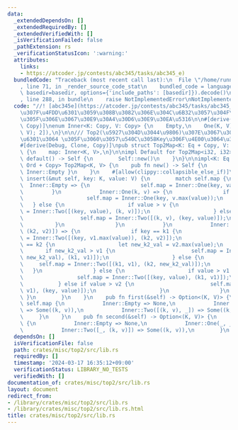 ```yaml
---
data:
  _extendedDependsOn: []
  _extendedRequiredBy: []
  _extendedVerifiedWith: []
  _isVerificationFailed: false
  _pathExtension: rs
  _verificationStatusIcon: ':warning:'
  attributes:
    links:
    - https://atcoder.jp/contests/abc345/tasks/abc345_e)
  bundledCode: "Traceback (most recent call last):\n  File \"/home/runner/.local/lib/python3.10/site-packages/onlinejudge_verify/documentation/build.py\"\
    , line 71, in _render_source_code_stat\n    bundled_code = language.bundle(stat.path,\
    \ basedir=basedir, options={'include_paths': [basedir]}).decode()\n  File \"/home/runner/.local/lib/python3.10/site-packages/onlinejudge_verify/languages/rust.py\"\
    , line 288, in bundle\n    raise NotImplementedError\nNotImplementedError\n"
  code: "//! [abc345e](https://atcoder.jp/contests/abc345/tasks/abc345_e) \u3067Top2\u306E\
    \u307F\u4FDD\u6301\u3059\u308B\u3082\u306E\u304C\u6B32\u3057\u304F\u306A\u3063\
    \u305F\u306E\u3067\u30E9\u30A4\u30D6\u30E9\u30EA\u5316\n\n#[derive(Debug, Clone,\
    \ Copy)]\nenum Inner<K: Copy, V: Copy> {\n    Empty,\n    One(K, V),\n    Two([(K,\
    \ V); 2]),\n}\n\n/// Top2(\u5927\u304D\u3044\u9806)\u307E\u3067\u306EMap\u3092\
    \u6301\u3064 \u305F\u3060\u3057\u540C\u3058Key\u306F\u4E00\u3064\u307E\u3067\n\
    #[derive(Debug, Clone, Copy)]\npub struct Top2Map<K: Eq + Copy, V: Ord + Copy>\
    \ {\n    map: Inner<K, V>,\n}\n\nimpl Default for Top2Map<i32, i32> {\n    fn\
    \ default() -> Self {\n        Self::new()\n    }\n}\n\nimpl<K: Eq + Copy, V:\
    \ Ord + Copy> Top2Map<K, V> {\n    pub fn new() -> Self {\n        Self { map:\
    \ Inner::Empty }\n    }\n    #[allow(clippy::collapsible_else_if)]\n    pub fn\
    \ insert(&mut self, key: K, value: V) {\n        match self.map {\n          \
    \  Inner::Empty => {\n                self.map = Inner::One(key, value);\n   \
    \         }\n            Inner::One(k, v) => {\n                if key == k {\n\
    \                    self.map = Inner::One(key, v.max(value));\n             \
    \   } else {\n                    if value > v {\n                        self.map\
    \ = Inner::Two([(key, value), (k, v)]);\n                    } else {\n      \
    \                  self.map = Inner::Two([(k, v), (key, value)]);\n          \
    \          }\n                }\n            }\n            Inner::Two([(k1, v1),\
    \ (k2, v2)]) => {\n                if key == k1 {\n                    self.map\
    \ = Inner::Two([(key, v1.max(value)), (k2, v2)]);\n                } else if key\
    \ == k2 {\n                    let new_k2_val = v2.max(value);\n             \
    \       if new_k2_val > v1 {\n                        self.map = Inner::Two([(k2,\
    \ new_k2_val), (k1, v1)]);\n                    } else {\n                   \
    \     self.map = Inner::Two([(k1, v1), (k2, new_k2_val)]);\n                 \
    \   }\n                } else {\n                    if value > v1 {\n       \
    \                 self.map = Inner::Two([(key, value), (k1, v1)]);\n         \
    \           } else if value > v2 {\n                        self.map = Inner::Two([(k1,\
    \ v1), (key, value)]);\n                    }\n                }\n           \
    \ }\n        }\n    }\n    pub fn first(&self) -> Option<(K, V)> {\n        match\
    \ self.map {\n            Inner::Empty => None,\n            Inner::One(k, v)\
    \ => Some((k, v)),\n            Inner::Two([(k, v), _]) => Some((k, v)),\n   \
    \     }\n    }\n    pub fn second(&self) -> Option<(K, V)> {\n        match self.map\
    \ {\n            Inner::Empty => None,\n            Inner::One(_, _) => None,\n\
    \            Inner::Two([_, (k, v)]) => Some((k, v)),\n        }\n    }\n}\n"
  dependsOn: []
  isVerificationFile: false
  path: crates/misc/top2/src/lib.rs
  requiredBy: []
  timestamp: '2024-03-17 16:35:12+09:00'
  verificationStatus: LIBRARY_NO_TESTS
  verifiedWith: []
documentation_of: crates/misc/top2/src/lib.rs
layout: document
redirect_from:
- /library/crates/misc/top2/src/lib.rs
- /library/crates/misc/top2/src/lib.rs.html
title: crates/misc/top2/src/lib.rs
---
```

